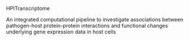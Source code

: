 HPITranscriptome

An integrated computational pipeline to investigate associations between pathogen-host protein-protein interactions and functional changes underlying gene expression data in host cells






